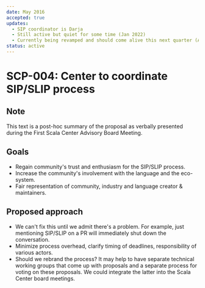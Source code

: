 ```yaml
---
date: May 2016
accepted: true
updates:
  - SIP coordinator is Darja
  - Still active but quiet for some time (Jan 2022)
  - Currently being revamped and should come alive this next quarter (April 2022)
status: active
---
```


# SCP-004: Center to coordinate SIP/SLIP process

## Note

This text is a post-hoc summary of the proposal as verbally presented during
the First Scala Center Advisory Board Meeting.

## Goals

 - Regain community's trust and enthusiasm for the SIP/SLIP process.
 - Increase the community's involvement with the language and the eco-system.
 - Fair representation of community, industry and language creator &
   maintainers.

## Proposed approach

 - We can't fix this until we admit there's a problem. For example, just
   mentioning SIP/SLIP on a PR will immediately shut down the conversation.
 - Minimize process overhead, clarify timing of deadlines, responsibility of
   various actors.
 - Should we rebrand the process? It may help to have separate technical
   working groups that come up with proposals and a separate process for voting
   on these proposals. We could integrate the latter into the Scala Center
   board meetings.


